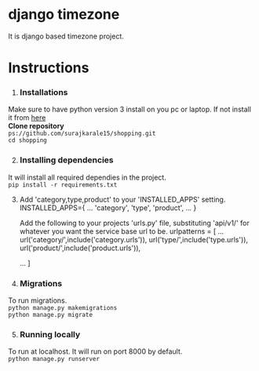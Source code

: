 # django timezone
It is django based timezone project.

# Instructions 

1) ### Installations
  Make sure to have python version 3 install on you pc or laptop. 
  If not install it from [here](https://www.python.org) <br>
  **Clone repository** <br>
  `ps://github.com/surajkarale15/shopping.git`<br>
  `cd shopping`
  
2) ### Installing dependencies 
  It will install all required dependies in the project.<br>
  `pip install -r requirements.txt`
  
3) Add 'category,type,product' to your 'INSTALLED_APPS' setting.
	INSTALLED_APPS={
		...
		'category',
		'type',
		'product',
		...
	}
	
	Add the following to your projects 'urls.py' file, substituting 'api/v1/'
	for whatever you want the service base url to be.
	urlpatterns = [
    ...
    url('category/',include('category.urls')),
    url('type/',include('type.urls')),
    url('product/',include('product.urls')),
    
	...
	]
	
4) ### Migrations 
  To run migrations. <br>
  `python manage.py makemigrations`<br>
  `python manage.py migrate`

5) ### Running locally
  To run at localhost. It will run on port 8000 by default.<br>
  `python manage.py runserver` 
 
 

  

